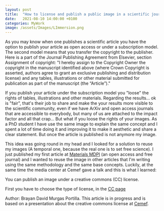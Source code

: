 ```yaml
---
layout: post
title:  "How to license and publish a public image in a scientific journal?"
date:   2021-08-10 14:00:00 +0100
categories: MyWork
image: /assets/Images/LImmersion.png
---
```


As you may know when one publishes a scientific article you have the option to publish your article as open access or under a subscription model. The second model means that you transfer the copyright to the publisher. Here is a part of the Journal Publishing Agreement from Elsevier, section Assignment of copyright: "I hereby assign to the Copyright Owner the copyright in the manuscript identified above (where Crown Copyright is asserted, authors agree to grant an exclusive publishing and distribution license) and any tables, illustrations or other material submitted for publication as part of the manuscript (the “Article”)."

If you publish your article under the subscription model you "loose" the rights of tables, illustrations and other materials. Regarding the results... ok is "fair", that's their job to share and make the your results more visible to the scientific community, even if we have ArXiv and open access journals that are accessible to everybody, but many of us are attached to the impact factor and all that crap... But what if you loose the rights of your images. As a PhD student I have use the same image to explain the same concept and I spent a lot of time doing it and improving it to make it aesthetic and share a clear statement. But once the article is published is not anymore my image.  

This idea was going round in my head and I looked for a solution to reuse my images (A temporal one, because the real one is to set free science). I just published my first article at [Materials MDPI](https://www.mdpi.com/1996-1944/14/14/3883) (an open access and free journal) and I wanted to reuse the image in other articles that I'm writing using the same methodology and the same base concepts. Luckily, at the same time the media center at Cemef gave a talk and this is what I learned:   

You can publish an image under a creative commons (CC) license. 

First you have to choose the type of license, in the [CC page](https://www.cemef.mines-paristech.fr/en/homepage/)

Author: Brayan David Murgas Portilla. This article is in progress and is based on a presentation about the creative commons license at [Cemef](https://www.cemef.mines-paristech.fr/en/homepage/).
